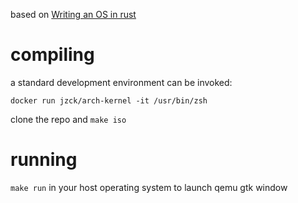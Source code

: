 based on [Writing an OS in rust](https://os.phil-opp.com/)

# compiling

a standard development environment can be invoked:

```
docker run jzck/arch-kernel -it /usr/bin/zsh
```

clone the repo and `make iso`

# running

`make run` in your host operating system to launch qemu gtk window
